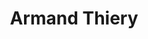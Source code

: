 ---
title: "Armand Thiery"
url: /charleville-mezieres/armand-thiery-rue-de-la-republique/
shop: vêtements
---